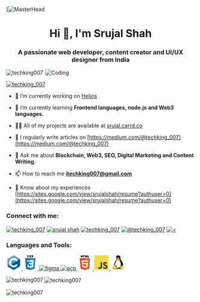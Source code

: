 [![MasterHead](https://1.bp.blogspot.com/-7A4WynwLsMw/XbBpCXG8fHI/AAAAAAAAMt4/uOa1bpLskYgrwGbllhSu2SDj_Mig8SXJQCLcBGAsYHQ/s1600/2000_600px.gif)

<h1 align="center">Hi 👋, I'm Srujal Shah</h1>
<h3 align="center">A passionate web developer, content creator and UI/UX designer from India</h3>

<img align="right" alt="Coding" width="400" src="https://cdn.dribbble.com/users/1162077/screenshots/3848914/programmer.gif">

<p align="left"> <img src="https://komarev.com/ghpvc/?username=techking007&label=Profile%20views&color=0e75b6&style=flat" alt="techking007" /> </p>

<p align="left"> <a href="https://twitter.com/techking_007" target="blank"><img src="https://img.shields.io/twitter/follow/techking_007?logo=twitter&style=for-the-badge" alt="techking_007" /></a> </p>

- 🔭 I’m currently working on [Helios](https://devfolio.co/projects/helios-a88d)

- 🌱 I’m currently learning **Frontend languages, node.js and Web3 languages.**

- 👨‍💻 All of my projects are available at [srujal.carrd.co](srujal.carrd.co)

- 📝 I regularly write articles on [https://medium.com/@techking_007](https://medium.com/@techking_007)

- 💬 Ask me about **Blockchain, Web3, SEO, Digital Marketing and Content Writing.**

- 📫 How to reach me **itechking007@gmail.com**

- 📄 Know about my experiences [https://sites.google.com/view/srujalshah/resume?authuser=0](https://sites.google.com/view/srujalshah/resume?authuser=0)

<h3 align="left">Connect with me:</h3>
<p align="left">
<a href="https://twitter.com/techking_007" target="blank"><img align="center" src="https://raw.githubusercontent.com/rahuldkjain/github-profile-readme-generator/master/src/images/icons/Social/twitter.svg" alt="techking_007" height="30" width="40" /></a>
<a href="https://linkedin.com/in/techking007" target="blank"><img align="center" src="https://raw.githubusercontent.com/rahuldkjain/github-profile-readme-generator/master/src/images/icons/Social/linked-in-alt.svg" alt="srujal shah" height="30" width="40" /></a>
<a href="https://instagram.com/techking_007" target="blank"><img align="center" src="https://raw.githubusercontent.com/rahuldkjain/github-profile-readme-generator/master/src/images/icons/Social/instagram.svg" alt="techking_007" height="30" width="40" /></a>
<a href="https://medium.com/@techking_007" target="blank"><img align="center" src="https://raw.githubusercontent.com/rahuldkjain/github-profile-readme-generator/master/src/images/icons/Social/medium.svg" alt="@techking_007" height="30" width="40" /></a>
<a href="http://discordapp.com/users/techking_007#9248" target="blank"><img align="center" src="https://raw.githubusercontent.com/rahuldkjain/github-profile-readme-generator/master/src/images/icons/Social/discord.svg" alt="=" height="30" width="40" /></a>
</p>

<h3 align="left">Languages and Tools:</h3>
<p align="left"> <a href="https://www.cprogramming.com/" target="_blank" rel="noreferrer"> <img src="https://raw.githubusercontent.com/devicons/devicon/master/icons/c/c-original.svg" alt="c" width="40" height="40"/> </a> <a href="https://www.w3schools.com/css/" target="_blank" rel="noreferrer"> <img src="https://raw.githubusercontent.com/devicons/devicon/master/icons/css3/css3-original-wordmark.svg" alt="css3" width="40" height="40"/> </a> <a href="https://www.figma.com/" target="_blank" rel="noreferrer"> <img src="https://www.vectorlogo.zone/logos/figma/figma-icon.svg" alt="figma" width="40" height="40"/> </a> <a href="https://cloud.google.com" target="_blank" rel="noreferrer"> <img src="https://www.vectorlogo.zone/logos/google_cloud/google_cloud-icon.svg" alt="gcp" width="40" height="40"/> </a> <a href="https://www.w3.org/html/" target="_blank" rel="noreferrer"> <img src="https://raw.githubusercontent.com/devicons/devicon/master/icons/html5/html5-original-wordmark.svg" alt="html5" width="40" height="40"/> </a> <a href="https://developer.mozilla.org/en-US/docs/Web/JavaScript" target="_blank" rel="noreferrer"> <img src="https://raw.githubusercontent.com/devicons/devicon/master/icons/javascript/javascript-original.svg" alt="javascript" width="40" height="40"/> </a> <a href="https://www.linux.org/" target="_blank" rel="noreferrer"> <img src="https://raw.githubusercontent.com/devicons/devicon/master/icons/linux/linux-original.svg" alt="linux" width="40" height="40"/> </a> </p>

<p><img align="left" src="https://github-readme-stats.vercel.app/api/top-langs?username=techking007&show_icons=true&locale=en&layout=compact" alt="techking007" /></p>

<p>&nbsp;<img align="center" src="https://github-readme-stats.vercel.app/api?username=techking007&show_icons=true&locale=en" alt="techking007" /></p>

<p><img align="center" src="https://github-readme-streak-stats.herokuapp.com/?user=techking007&" alt="techking007" /></p>
